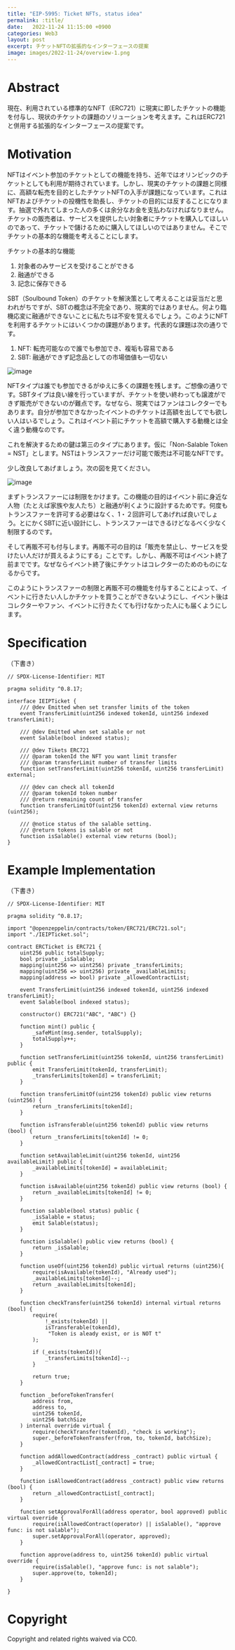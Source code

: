 ```yaml
---
title: "EIP-5995: Ticket NFTs, status idea"
permalink: :title/
date:   2022-11-24 11:15:00 +0900
categories: Web3
layout: post
excerpt: チケットNFTの拡張的なインターフェースの提案
image: images/2022-11-24/overview-1.png
---
```


# Abstract

現在、利用されている標準的なNFT（ERC721）に現実に即したチケットの機能を付与し、現状のチケットの課題のソリューションを考えます。これはERC721と併用する拡張的なインターフェースの提案です。

# Motivation

NFTはイベント参加のチケットとしての機能を持ち、近年ではオリンピックのチケットとしても利用が期待されています。しかし、現実のチケットの課題と同様に、高額な転売を目的としたチケットNFTの入手が課題になっています。これはNFTおよびチケットの投機性を助長し、チケットの目的には反することになります。抽選で外れてしまった人の多くは余分なお金を支払わなければなりません。チケットの販売者は、サービスを提供したい対象者にチケットを購入してほしいのであって、チケットで儲けるために購入してほしいのではありません。そこでチケットの基本的な機能を考えることにします。

チケットの基本的な機能

1. 対象者のみサービスを受けることができる
2. 融通ができる
3. 記念に保存できる

SBT（Soulbound Token）のチケットを解決策として考えることは妥当だと思われがちですが、SBTの概念は不完全であり、現実的ではありません。何より臨機応変に融通ができないことに私たちは不安を覚えるでしょう。このようにNFTを利用するチケットにはいくつかの課題があります。代表的な課題は次の通りです。

1. NFT: 転売可能なので誰でも参加でき、複垢も容易である
2. SBT: 融通ができず記念品としての市場価値も一切ない

![image](../images/2022-11-24/overview-1.png)

NFTタイプは誰でも参加できるがゆえに多くの課題を残します。ご想像の通りです。SBTタイプは良い線を行っていますが、チケットを使い終わっても譲渡ができず販売ができないのが難点です。なぜなら、現実ではファンはコレクターでもあります。自分が参加できなかったイベントのチケットは高額を出してでも欲しい人はいるでしょう。これはイベント前にチケットを高額で購入する動機とは全く違う動機なのです。

これを解決するための鍵は第三のタイプにあります。仮に「Non-Salable Token = NST」とします。NSTはトランスファーだけ可能で販売は不可能なNFTです。

少し改良してあげましょう。次の図を見てください。

![image](../images/2022-11-24/overview-2.png)

まずトランスファーには制限をかけます。この機能の目的はイベント前に身近な人物（たとえば家族や友人たち）と融通が利くように設計するためです。何度もトランスファーを許可する必要はなく、1・２回許可してあげれば良いでしょう。とにかくSBTに近い設計にし、トランスファーはできるけどなるべく少なく制限するのです。

そして再販不可も付与します。再販不可の目的は「販売を禁止し、サービスを受けたい人だけが買えるようにする」ことです。しかし、再販不可はイベント終了前までです。なぜならイベント終了後にチケットはコレクターのためのものになるからです。

このようにトランスファーの制限と再販不可の機能を付与することによって、イベントに行きたい人しかチケットを買うことができないようにし、イベント後はコレクターやファン、イベントに行きたくても行けなかった人にも届くようにします。

# Specification

（下書き）

```solidity
// SPDX-License-Identifier: MIT

pragma solidity ^0.8.17;

interface IEIPTicket {
    /// @dev Emitted when set transfer limits of the token
    event TransferLimit(uint256 indexed tokenId, uint256 indexed transferLimit);

    /// @dev Emitted when set salable or not
    event Salable(bool indexed status);

    /// @dev Tikets ERC721
    /// @param tokenId the NFT you want limit transfer
    /// @param transferLimit number of transfer limits
    function setTransferLimit(uint256 tokenId, uint256 transferLimit) external;

    /// @dev can check all tokenId
    /// @param tokenId token number
    /// @return remaining count of transfer
    function transferLimitOf(uint256 tokenId) external view returns (uint256);

    /// @notice status of the salable setting.
    /// @return tokens is salable or not
    function isSalable() external view returns (bool);
}
```

# Example Implementation

（下書き）


```solidity
// SPDX-License-Identifier: MIT

pragma solidity ^0.8.17;

import "@openzeppelin/contracts/token/ERC721/ERC721.sol";
import "./IEIPTicket.sol";

contract ERCTicket is ERC721 {
    uint256 public totalSupply;
    bool private _isSalable;
    mapping(uint256 => uint256) private _transferLimits;
    mapping(uint256 => uint256) private _availableLimits;
    mapping(address => bool) private _allowedContractList;

    event TransferLimit(uint256 indexed tokenId, uint256 indexed transferLimit);
    event Salable(bool indexed status);

    constructor() ERC721("ABC", "ABC") {}

    function mint() public {
        _safeMint(msg.sender, totalSupply);
        totalSupply++;
    }
    
    function setTransferLimit(uint256 tokenId, uint256 transferLimit) public {
        emit TransferLimit(tokenId, transferLimit);
        _transferLimits[tokenId] = transferLimit;
    }

    function transferLimitOf(uint256 tokenId) public view returns (uint256) {
        return _transferLimits[tokenId];
    }

    function isTransferable(uint256 tokenId) public view returns (bool) {
        return _transferLimits[tokenId] != 0;
    }

    function setAvailableLimit(uint256 tokenId, uint256 availableLimit) public {
        _availableLimits[tokenId] = availableLimit;
    }

    function isAvailable(uint256 tokenId) public view returns (bool) {
        return _availableLimits[tokenId] != 0;
    }

    function salable(bool status) public {
        _isSalable = status;
        emit Salable(status);
    }

    function isSalable() public view returns (bool) {
        return _isSalable;
    }

    function useOf(uint256 tokenId) public virtual returns (uint256){
        require(isAvailable(tokenId), "Already used");
        _availableLimits[tokenId]--;
        return _availableLimits[tokenId];
    }

    function checkTransfer(uint256 tokenId) internal virtual returns (bool) {
        require(
            !_exists(tokenId) ||
            isTransferable(tokenId),
             "Token is aleady exist, or is NOT t"
        );

        if (_exists(tokenId)){
            _transferLimits[tokenId]--;
        }        

        return true;
    }
    
    function _beforeTokenTransfer(
        address from,
        address to,
        uint256 tokenId,
        uint256 batchSize
    ) internal override virtual {
        require(checkTransfer(tokenId), "check is working");
        super._beforeTokenTransfer(from, to, tokenId, batchSize);
    }

    function addAllowedContract(address _contract) public virtual {
        _allowedContractList[_contract] = true;
    }

    function isAllowedContract(address _contract) public view returns (bool) {
        return _allowedContractList[_contract];
    }

    function setApprovalForAll(address operator, bool approved) public virtual override {
        require(isAllowedContract(operator) || isSalable(), "approve func: is not salable");
        super.setApprovalForAll(operator, approved);
    }

    function approve(address to, uint256 tokenId) public virtual override {
        require(isSalable(), "approve func: is not salable");
        super.approve(to, tokenId);
    }

}
```


# Copyright

Copyright and related rights waived via CC0.